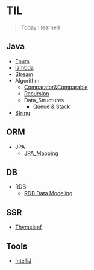 # TIL
>Today I learned

## Java
* [Enum](Java/Enum.md)
* [lambda](Java/Lambda.md)
* [Stream](Java/Stream.md)
* Algorithm
  * [Comparator&Comparable](Java/Algorithm/Comparator%26Comparable.md)
  * [Recursion](Java/Algorithm/Recursion.md)
  * Data_Structures
    * [Queue & Stack](Java/Algorithm/Data_Structure/Queue%26Stack.md)
* [String](Java/String.md)


## ORM
* JPA
  * [JPA_Mapping](ORM/JPA/JPA_Mapping.md)

## DB
* RDB
  * [RDB Data Modeling](DB/RDB/RDB_Data_Modeling.md)

## SSR
* [Thymeleaf](SSR/Thymeleaf.md)

## Tools
* [IntelliJ](Tools/IntelliJ.md)
